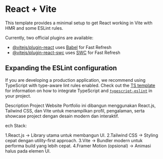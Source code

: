 # React + Vite

This template provides a minimal setup to get React working in Vite with HMR and some ESLint rules.

Currently, two official plugins are available:

- [@vitejs/plugin-react](https://github.com/vitejs/vite-plugin-react/blob/main/packages/plugin-react) uses [Babel](https://babeljs.io/) for Fast Refresh
- [@vitejs/plugin-react-swc](https://github.com/vitejs/vite-plugin-react/blob/main/packages/plugin-react-swc) uses [SWC](https://swc.rs/) for Fast Refresh

## Expanding the ESLint configuration

If you are developing a production application, we recommend using TypeScript with type-aware lint rules enabled. Check out the [TS template](https://github.com/vitejs/vite/tree/main/packages/create-vite/template-react-ts) for information on how to integrate TypeScript and [`typescript-eslint`](https://typescript-eslint.io) in your project.


Description Project
Website Portfolio ini dibangun menggunakan React.js, Tailwind CSS, dan Vite untuk menampilkan profil, pengalaman, serta showcase project dengan desain modern dan interaktif.

ech Stack:

1.React.js → Library utama untuk membangun UI.
2.Tailwind CSS → Styling cepat dengan utility-first approach.
3.Vite → Bundler modern untuk performa build yang lebih cepat.
4.Framer Motion (opsional) → Animasi halus pada elemen UI.
